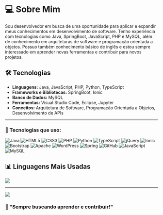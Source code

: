 # 💻 Sobre Mim

Sou desenvolvedor em busca de uma oportunidade para aplicar e expandir meus conhecimentos em desenvolvimento de software. Tenho experiência com tecnologias como Java, SpringBoot, JavaScript, PHP e MySQL, além de conhecimento em arquiteturas de software e programação orientada a objetos. Possuo também conhecimento básico de inglês e estou sempre interessado em aprender novas ferramentas e contribuir para novos projetos.

## 🛠 Tecnologias

- **Linguagens:** Java, JavaScript, PHP, Python, TypeScript  
- **Frameworks e Bibliotecas:** SpringBoot, Ionic  
- **Banco de Dados:** MySQL  
- **Ferramentas:** Visual Studio Code, Eclipse, Jupyter  
- **Conceitos:** Arquitetura de Software, Programação Orientada a Objetos, Desenvolvimento de APIs  

---

### 🧰 Tecnologias que uso:

![Java](https://img.shields.io/badge/java-%23ED8B00.svg?style=for-the-badge&logo=openjdk&logoColor=white)
![HTML5](https://img.shields.io/badge/html5-%23E34F26.svg?style=for-the-badge&logo=html5&logoColor=white)
![CSS3](https://img.shields.io/badge/css3-%231572B6.svg?style=for-the-badge&logo=css3&logoColor=white)
![PHP](https://img.shields.io/badge/php-%23777BB4.svg?style=for-the-badge&logo=php&logoColor=white)
![Python](https://img.shields.io/badge/python-3670A0?style=for-the-badge&logo=python&logoColor=ffdd54)
![TypeScript](https://img.shields.io/badge/typescript-%23007ACC.svg?style=for-the-badge&logo=typescript&logoColor=white)
![jQuery](https://img.shields.io/badge/jquery-%230769AD.svg?style=for-the-badge&logo=jquery&logoColor=white)
![Ionic](https://img.shields.io/badge/Ionic-%233880FF.svg?style=for-the-badge&logo=Ionic&logoColor=white)
![Bootstrap](https://img.shields.io/badge/bootstrap-%238511FA.svg?style=for-the-badge&logo=bootstrap&logoColor=white)
![Apache](https://img.shields.io/badge/apache-%23D42029.svg?style=for-the-badge&logo=apache&logoColor=white)
![WordPress](https://img.shields.io/badge/WordPress-%23117AC9.svg?style=for-the-badge&logo=WordPress&logoColor=white)
![Spring](https://img.shields.io/badge/spring-%236DB33F.svg?style=for-the-badge&logo=spring&logoColor=white)
![GitHub](https://img.shields.io/badge/github-%23121011.svg?style=for-the-badge&logo=github&logoColor=white)
![JavaScript](https://img.shields.io/badge/javascript-%23323330.svg?style=for-the-badge&logo=javascript&logoColor=%23F7DF1E)
![MySQL](https://img.shields.io/badge/mysql-4479A1.svg?style=for-the-badge&logo=mysql&logoColor=white)

## 📊 Linguagens Mais Usadas

![](https://github-readme-stats.vercel.app/api/top-langs/?username=Arthur2006r&theme=dark&hide_border=false&include_all_commits=false&count_private=false&layout=compact)

---

[![](https://visitcount.itsvg.in/api?id=Arthur2006r&icon=0&color=0)](https://visitcount.itsvg.in)

### 📢 "Sempre buscando aprender e contribuir!"

